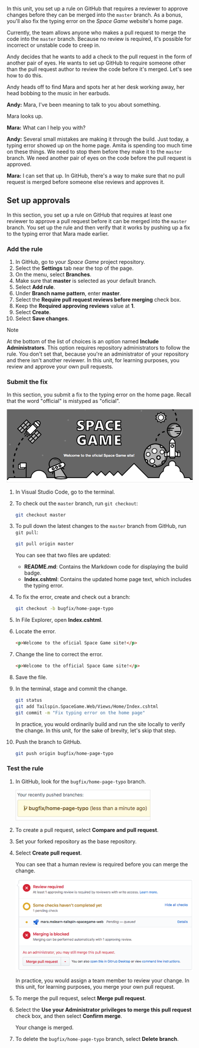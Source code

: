 In this unit, you set up a rule on GitHub that requires a reviewer to approve changes before they can be merged into the `master` branch. As a bonus, you'll also fix the typing error on the _Space Game_ website's home page.

Currently, the team allows anyone who makes a pull request to merge the code into the `master` branch. Because no review is required, it's possible for incorrect or unstable code to creep in.

Andy decides that he wants to add a check to the pull request in the form of another pair of eyes. He wants to set up GitHub to require someone other than the pull request author to review the code before it's merged. Let's see how to do this.

Andy heads off to find Mara and spots her at her desk working away, her head bobbing to the music in her earbuds.

**Andy:** Mara, I've been meaning to talk to you about something.

Mara looks up.

**Mara:** What can I help you with?

**Andy:** Several small mistakes are making it through the build. Just today, a typing error showed up on the home page. Amita is spending too much time on these things. We need to stop them before they make it to the `master` branch. We need another pair of eyes on the code before the pull request is approved.

**Mara:** I can set that up. In GitHub, there's a way to make sure that no pull request is merged before someone else reviews and approves it.

## Set up approvals

In this section, you set up a rule on GitHub that requires at least one reviewer to approve a pull request before it can be merged into the `master` branch. You set up the rule and then verify that it works by pushing up a fix to the typing error that Mara made earlier.

### Add the rule

1. In GitHub, go to your _Space Game_ project repository.
1. Select the **Settings** tab near the top of the page.
1. On the menu, select **Branches**.
1. Make sure that **master** is selected as your default branch.
1. Select **Add rule**.
1. Under **Branch name pattern**, enter **master**.
1. Select the **Require pull request reviews before merging** check box.
1. Keep the **Required approving reviews** value at **1**.
1. Select **Create**.
1. Select **Save changes**.

> [!NOTE]
> At the bottom of the list of choices is an option named **Include Administrators**. This option requires repository administrators to follow the rule. You don't set that, because you're an administrator of your repository and there isn't another reviewer. In this unit, for learning purposes, you review and approve your own pull requests.

### Submit the fix

In this section, you submit a fix to the typing error on the home page. Recall that the word "official" is mistyped as "oficial".

![The Space Game website showing a typing error](../media/5-web-site-revised-text.png)

1. In Visual Studio Code, go to the terminal.
1. To check out the `master` branch, run `git checkout`:

    ```bash
    git checkout master
    ```
1. To pull down the latest changes to the `master` branch from GitHub, run `git pull`: 

    ```bash
    git pull origin master
    ```

    You can see that two files are updated:

    * **README.md**: Contains the Markdown code for displaying the build badge.
    * **Index.cshtml**: Contains the updated home page text, which includes the typing error.

1. To fix the error, create and check out a branch:

    ```bash
    git checkout -b bugfix/home-page-typo
    ```
1. In File Explorer, open **Index.cshtml**.
1. Locate the error.

    ```html
    <p>Welcome to the oficial Space Game site!</p>
    ```
1. Change the line to correct the error.

    ```html
    <p>Welcome to the official Space Game site!</p>
    ```
1. Save the file.
1. In the terminal, stage and commit the change.

    ```bash
    git status
    git add Tailspin.SpaceGame.Web/Views/Home/Index.cshtml
    git commit -m "Fix typing error on the home page"
    ```

    In practice, you would ordinarily build and run the site locally to verify the change. In this unit, for the sake of brevity, let's skip that step.
1. Push the branch to GitHub.

    ```bash
    git push origin bugfix/home-page-typo
    ```

### Test the rule

1. In GitHub, look for the `bugfix/home-page-typo` branch.

    ![GitHub showing the recently pushed branch](../media/8-github-recent-branch.png)

1. To create a pull request, select **Compare and pull request**.
1. Set your forked repository as the base repository.
1. Select **Create pull request**.

    You can see that a human review is required before you can merge the change.

    ![A pull request on GitHub showing that a review is required](../media/8-github-review-required.png)

    In practice, you would assign a team member to review your change. In this unit, for learning purposes, you merge your own pull request.

1. To merge the pull request, select **Merge pull request**.
1. Select the **Use your Administrator privileges to merge this pull request** check box, and then select **Confirm merge**.

   Your change is merged.
1. To delete the `bugfix/home-page-typo` branch, select **Delete branch**.